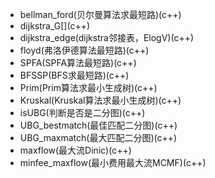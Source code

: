 + bellman_ford(贝尔曼算法求最短路)(c++)
+ dijkstra_G[][](dijkstra算法最短路，路径还原)(c++)
+ dijkstra_edge(dijkstra邻接表，ElogV)(c++)
+ floyd(弗洛伊德算法最短路)(c++)
+ SPFA(SPFA算法最短路)(c++)
+ BFSSP(BFS求最短路)(c++)
+ Prim(Prim算法求最小生成树)(c++)
+ Kruskal(Kruskal算法求最小生成树)(c++)
+ isUBG(判断是否是二分图)(c++)
+ UBG_bestmatch(最佳匹配二分图)(c++)
+ UBG_maxmatch(最大匹配二分图)(c++)
+ maxflow(最大流Dinic)(c++)
+ minfee_maxflow(最小费用最大流MCMF)(c++)